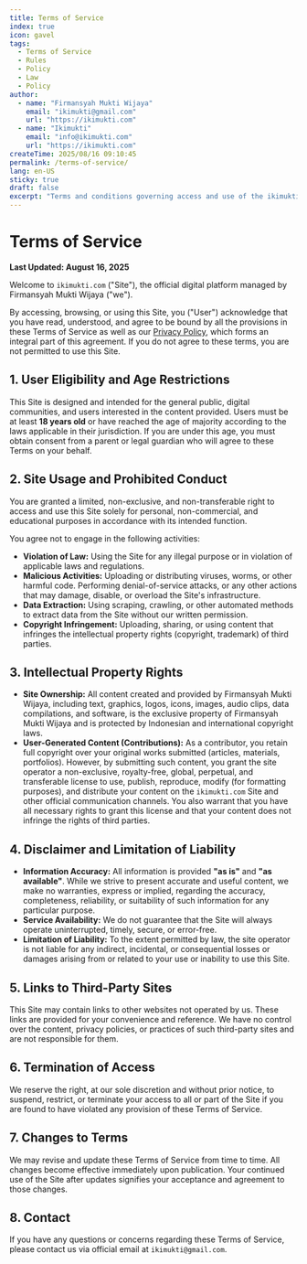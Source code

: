 ```yaml
---
title: Terms of Service
index: true
icon: gavel
tags:
  - Terms of Service
  - Rules
  - Policy
  - Law
  - Policy
author:
  - name: "Firmansyah Mukti Wijaya"
    email: "ikimukti@gmail.com"
    url: "https://ikimukti.com"
  - name: "Ikimukti"
    email: "info@ikimukti.com"
    url: "https://ikimukti.com"
createTime: 2025/08/16 09:10:45
permalink: /terms-of-service/
lang: en-US
sticky: true
draft: false
excerpt: "Terms and conditions governing access and use of the ikimukti.com website, including user rights and obligations."
---
```


# Terms of Service

**Last Updated: August 16, 2025**

Welcome to `ikimukti.com` ("Site"), the official digital platform managed by Firmansyah Mukti Wijaya ("we").

By accessing, browsing, or using this Site, you ("User") acknowledge that you have read, understood, and agree to be bound by all the provisions in these Terms of Service as well as our [Privacy Policy](./privacy-policy.md), which forms an integral part of this agreement. If you do not agree to these terms, you are not permitted to use this Site.

## 1. User Eligibility and Age Restrictions
This Site is designed and intended for the general public, digital communities, and users interested in the content provided. Users must be at least **18 years old** or have reached the age of majority according to the laws applicable in their jurisdiction. If you are under this age, you must obtain consent from a parent or legal guardian who will agree to these Terms on your behalf.

## 2. Site Usage and Prohibited Conduct
You are granted a limited, non-exclusive, and non-transferable right to access and use this Site solely for personal, non-commercial, and educational purposes in accordance with its intended function.

You agree not to engage in the following activities:
- **Violation of Law:** Using the Site for any illegal purpose or in violation of applicable laws and regulations.
- **Malicious Activities:** Uploading or distributing viruses, worms, or other harmful code. Performing denial-of-service attacks, or any other actions that may damage, disable, or overload the Site's infrastructure.
- **Data Extraction:** Using scraping, crawling, or other automated methods to extract data from the Site without our written permission.
- **Copyright Infringement:** Uploading, sharing, or using content that infringes the intellectual property rights (copyright, trademark) of third parties.

## 3. Intellectual Property Rights
- **Site Ownership:** All content created and provided by Firmansyah Mukti Wijaya, including text, graphics, logos, icons, images, audio clips, data compilations, and software, is the exclusive property of Firmansyah Mukti Wijaya and is protected by Indonesian and international copyright laws.
- **User-Generated Content (Contributions):** As a contributor, you retain full copyright over your original works submitted (articles, materials, portfolios). However, by submitting such content, you grant the site operator a non-exclusive, royalty-free, global, perpetual, and transferable license to use, publish, reproduce, modify (for formatting purposes), and distribute your content on the `ikimukti.com` Site and other official communication channels. You also warrant that you have all necessary rights to grant this license and that your content does not infringe the rights of third parties.

## 4. Disclaimer and Limitation of Liability
- **Information Accuracy:** All information is provided **"as is"** and **"as available"**. While we strive to present accurate and useful content, we make no warranties, express or implied, regarding the accuracy, completeness, reliability, or suitability of such information for any particular purpose.
- **Service Availability:** We do not guarantee that the Site will always operate uninterrupted, timely, secure, or error-free.
- **Limitation of Liability:** To the extent permitted by law, the site operator is not liable for any indirect, incidental, or consequential losses or damages arising from or related to your use or inability to use this Site.

## 5. Links to Third-Party Sites
This Site may contain links to other websites not operated by us. These links are provided for your convenience and reference. We have no control over the content, privacy policies, or practices of such third-party sites and are not responsible for them.

## 6. Termination of Access
We reserve the right, at our sole discretion and without prior notice, to suspend, restrict, or terminate your access to all or part of the Site if you are found to have violated any provision of these Terms of Service.

## 7. Changes to Terms
We may revise and update these Terms of Service from time to time. All changes become effective immediately upon publication. Your continued use of the Site after updates signifies your acceptance and agreement to those changes.

## 8. Contact
If you have any questions or concerns regarding these Terms of Service, please contact us via official email at `ikimukti@gmail.com`.
